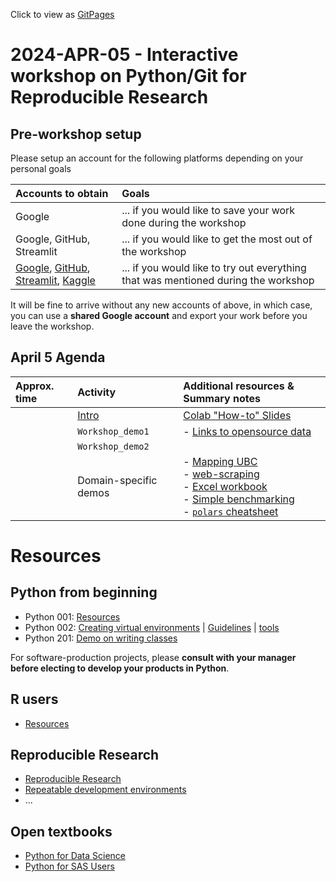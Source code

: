 Click to view as [GitPages](https://bccdc-dsi.github.io/Python-Git-workshop/)

# 2024-APR-05 - Interactive workshop on Python/Git for Reproducible Research

## Pre-workshop setup

Please setup an account for the following platforms depending on your personal goals

| Accounts to obtain | Goals |
| :-- | :-- |
| Google | ... if you would like to save your work done during the workshop |
| Google, GitHub, Streamlit | ... if you would like to get the most out of the workshop |
| [Google](https://accounts.google.com/v3/signin/identifier?continue=https%3A%2F%2Fmail.google.com%2Fmail%2Fu%2F0%2F&emr=1&followup=https%3A%2F%2Fmail.google.com%2Fmail%2Fu%2F0%2F&ifkv=ARZ0qKJlj6VIf3H8gET1BA2BD8q98Mm4xnSs68VLWCmFiPkNzPaJJzqZc710ymyW9iZ8fWezEDxlLg&osid=1&passive=1209600&service=mail&flowName=GlifWebSignIn&flowEntry=ServiceLogin&dsh=S-1207831730%3A1711210547935397&theme=mn&ddm=0), [GitHub](https://github.com/), [Streamlit](https://streamlit.io), [Kaggle](https://www.kaggle.com/) | ... if you would like to try out everything that was mentioned during the workshop |

It will be fine to arrive without any new accounts of above, in which case, you can use a **shared Google account** and export your work before you leave the workshop.

## April 5 Agenda

| Approx. time | Activity | Additional resources & Summary notes |
| :-- | :-- | :-- |
| | [Intro](https://colab.research.google.com/drive/1zCnCLvfYvJk9-UoHYwG2wrz2cneBwaD0) | [Colab "How-to" Slides](https://docs.google.com/presentation/d/1mTPV4Wqup52IBjfxC3nbBIzovJB-01w1g-l-kQH_Zrc/) |
| | ```Workshop_demo1``` | - [Links to opensource data](data) |
| | ```Workshop_demo2``` | |
| | Domain-specific demos | - [Mapping UBC]() <br> - [web-scraping]() <br> - [Excel workbook]() <br> - [Simple benchmarking]() <br> - [```polars``` cheatsheet]()|

# Resources 

## Python from beginning

- Python 001: [Resources](novice/) 
- Python 002: [Creating virtual environments]() | [Guidelines](https://docs.google.com/presentation/d/1Tc6bMM7UWm92aahi-pleJUBNRh_fDl_D7jgNZbErbY4/) | [tools](tools)
- Python 201: [Demo on writing classes](https://colab.research.google.com/github/hmok/Tutorials/blob/master/beginnersPythonCheatSheet.ipynb#scrollTo=Class_inhertitance)

For software-production projects, please **consult with your manager before electing to develop your products in Python**.  

## R users 
- [Resources](r_users/)
 
## Reproducible Research

- [Reproducible Research](rr)
- [Repeatable development environments](tools)
- ... 

## Open textbooks 
- [Python for Data Science](https://byuidatascience.github.io/python4ds/index.html)
- [Python for SAS Users](https://www.pythonforsasusers.com/)

